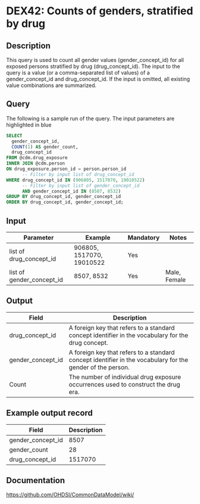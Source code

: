 <!---
Group:drug exposure
Name:DEX42 Counts of genders, stratified by drug
Author:Patrick Ryan
CDM Version: 5.3
-->

# DEX42: Counts of genders, stratified by drug

## Description
This query is used to count all gender values (gender_concept_id) for all exposed persons
stratified by drug (drug_concept_id).
The input to the query is a value (or a comma-separated list of values) of a gender_concept_id and drug_concept_id.
If the input is omitted, all existing value combinations are summarized.

## Query
The following is a sample run of the query. The input parameters are highlighted in  blue

```sql
SELECT
  gender_concept_id,
  COUNT(1) AS gender_count,
  drug_concept_id
FROM @cdm.drug_exposure
INNER JOIN @cdm.person
ON drug_exposure.person_id = person.person_id
      -- Filter by input list of drug_concept_id
WHERE drug_concept_id IN (906805, 1517070, 19010522)
      -- Filter by input list of gender_concept_id  
      AND gender_concept_id IN (8507, 8532)
GROUP BY drug_concept_id, gender_concept_id
ORDER BY drug_concept_id, gender_concept_id;
```

## Input

|  Parameter |  Example |  Mandatory |  Notes |
| --- | --- | --- | --- |
| list of drug_concept_id | 906805, 1517070, 19010522 | Yes |   
| list of gender_concept_id | 8507, 8532 | Yes | Male, Female |

## Output

|  Field |  Description |
| --- | --- |
| drug_concept_id | A foreign key that refers to a standard concept identifier in the vocabulary for the drug concept. |
| gender_concept_id | A foreign key that refers to a standard concept identifier in the vocabulary for the gender of the person. |
| Count | The number of individual drug exposure occurrences used to construct the drug era. |

## Example output record

|  Field |  Description |
| --- | --- |
| gender_concept_id | 8507  |
| gender_count |  28 |
| drug_concept_id |  1517070 |

## Documentation
https://github.com/OHDSI/CommonDataModel/wiki/
